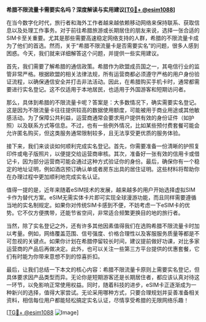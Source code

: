 **希腊不限流量卡需要实名吗？深度解读与实用建议[[TG💪+ @esim1088](https://t.me/s/esim1088)]**

在当今数字化时代，旅行者和海外工作者越来越依赖移动网络来保持联系、获取信息以及处理工作事务。对于前往希腊旅游或长期居住的朋友来说，选择一张合适的SIM卡至关重要。尤其是那些需要高速稳定网络支持的人群，希腊的不限流量卡成为了他们的首选。然而，关于“希腊不限流量卡是否需要实名”的问题，很多人感到困惑。今天，我们就来详细解答这个问题，并提供一些实用建议。

首先，我们需要了解希腊的通信政策。希腊作为欧盟成员国之一，其电信行业的监管非常严格。根据欧盟的相关法律法规，所有运营商都必须遵守严格的用户身份验证流程，以确保通信安全并打击非法活动。因此，在希腊购买手机卡时，通常都需要进行实名登记。这不仅适用于本地居民，也适用于外国游客和短期访问者。

那么，具体到希腊的不限流量卡呢？答案是：大多数情况下，确实需要实名登记。这是因为不限流量卡往往提供较高的数据使用额度，可能被用于商业用途或其他敏感活动。为了保障公共利益，运营商通常会要求用户提供有效的身份证件（如护照）以及联系方式等信息。不过，也有一些例外情况，比如某些预付费套餐可能会允许匿名购买，但这类服务通常限制较多，且无法享受更优质的服务体验。

接下来，我们来谈谈如何顺利完成实名登记。首先，你需要准备一份清晰的护照复印件或电子版照片，以便提交给运营商审核。其次，准备好一张有效的信用卡或借记卡，因为部分运营商可能会通过这种方式验证你的身份。最后，确保你有一个稳定的地址证明，例如酒店预订确认单或者房东出具的居住证明。这些材料将帮助你在办理过程中更加顺利地完成实名认证。

值得一提的是，近年来随着eSIM技术的发展，越来越多的用户开始选择虚拟SIM卡作为替代方案。eSIM无需实体卡片即可实现全球漫游功能，而且同样需要遵循当地的实名制规定。如果你对传统SIM卡感到不便，不妨考虑一下eSIM卡的优势。它不仅方便携带，还能节省空间，非常适合频繁更换目的地的旅行者。

当然，除了实名登记之外，还有许多其他因素值得我们在选购希腊不限流量卡时加以考量。例如，网络覆盖范围、信号强度、价格合理性以及客服服务质量等都是不可忽视的关键点。如果你计划在希腊停留较长时间，建议提前做好功课，对比多家运营商的产品后再做决定。此外，也可以关注一些第三方平台提供的优惠套餐，它们有时能为你带来意想不到的惊喜折扣。

最后，让我们总结一下本文的核心内容：希腊不限流量卡原则上需要实名登记，但具体要求因产品类型而异。无论你是短期游客还是长期居住者，都应该认真对待这一环节，以免影响正常使用权益。同时，随着科技的进步，eSIM卡正逐渐成为一种新兴的选择，值得大家尝试。无论采用哪种方式，只要合理规划并妥善准备相关资料，相信每位用户都能轻松搞定实名认证，尽情享受希腊的无限网络乐趣！

[[TG💪+ @esim1088](https://t.me/s/esim1088) ![Image](https://i.postimg.cc/4NQfJmqS/Snipaste-2025-05-13-00-14-12.png)]